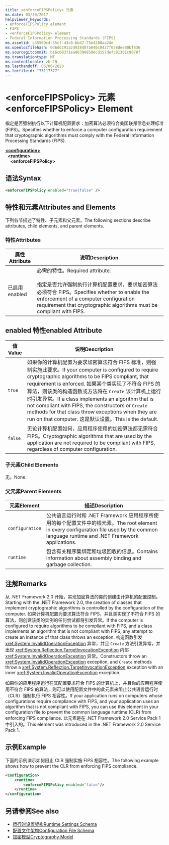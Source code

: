 ```yaml
---
title: <enforceFIPSPolicy> 元素
ms.date: 03/30/2017
helpviewer_keywords:
- enforceFIPSPolicy element
- FIPS
- <enforceFIPSPolicy> element
- Federal Information Processing Standards (FIPS)
ms.assetid: c35509c4-35cf-43c0-bb47-75e4208aa24e
ms.openlocfilehash: 0d6dd291a24928487a040c0427f058dee80bf836
ms.sourcegitcommit: b16c00371ea06398859ecd157defc81301c9070f
ms.translationtype: MT
ms.contentlocale: zh-CN
ms.lasthandoff: 06/06/2020
ms.locfileid: "73117377"
---
```

# <a name="enforcefipspolicy-element"></a><span data-ttu-id="d9033-102">\<enforceFIPSPolicy> 元素</span><span class="sxs-lookup"><span data-stu-id="d9033-102">\<enforceFIPSPolicy> Element</span></span>
<span data-ttu-id="d9033-103">指定是否强制执行以下计算机配置要求：加密算法必须符合美国联邦信息处理标准 (FIPS)。</span><span class="sxs-lookup"><span data-stu-id="d9033-103">Specifies whether to enforce a computer configuration requirement that cryptographic algorithms must comply with the Federal Information Processing Standards (FIPS).</span></span>  
  
[**\<configuration>**](../configuration-element.md)\
&nbsp;&nbsp;[**\<runtime>**](runtime-element.md)\
&nbsp;&nbsp;&nbsp;&nbsp;**\<enforceFIPSPolicy>**  
  
## <a name="syntax"></a><span data-ttu-id="d9033-104">语法</span><span class="sxs-lookup"><span data-stu-id="d9033-104">Syntax</span></span>  
  
```xml  
<enforceFIPSPolicy enabled="true|false" />  
```  
  
## <a name="attributes-and-elements"></a><span data-ttu-id="d9033-105">特性和元素</span><span class="sxs-lookup"><span data-stu-id="d9033-105">Attributes and Elements</span></span>  
 <span data-ttu-id="d9033-106">下列各节描述了特性、子元素和父元素。</span><span class="sxs-lookup"><span data-stu-id="d9033-106">The following sections describe attributes, child elements, and parent elements.</span></span>  
  
### <a name="attributes"></a><span data-ttu-id="d9033-107">特性</span><span class="sxs-lookup"><span data-stu-id="d9033-107">Attributes</span></span>  
  
|<span data-ttu-id="d9033-108">属性</span><span class="sxs-lookup"><span data-stu-id="d9033-108">Attribute</span></span>|<span data-ttu-id="d9033-109">说明</span><span class="sxs-lookup"><span data-stu-id="d9033-109">Description</span></span>|  
|---------------|-----------------|  
|<span data-ttu-id="d9033-110">已启用</span><span class="sxs-lookup"><span data-stu-id="d9033-110">enabled</span></span>|<span data-ttu-id="d9033-111">必需的特性。</span><span class="sxs-lookup"><span data-stu-id="d9033-111">Required attribute.</span></span><br /><br /> <span data-ttu-id="d9033-112">指定是否允许强制执行计算机配置要求，要求加密算法必须符合 FIPS。</span><span class="sxs-lookup"><span data-stu-id="d9033-112">Specifies whether to enable the enforcement of a computer configuration requirement that cryptographic algorithms must be compliant with FIPS.</span></span>|  
  
## <a name="enabled-attribute"></a><span data-ttu-id="d9033-113">enabled 特性</span><span class="sxs-lookup"><span data-stu-id="d9033-113">enabled Attribute</span></span>  
  
|<span data-ttu-id="d9033-114">值</span><span class="sxs-lookup"><span data-stu-id="d9033-114">Value</span></span>|<span data-ttu-id="d9033-115">说明</span><span class="sxs-lookup"><span data-stu-id="d9033-115">Description</span></span>|  
|-----------|-----------------|  
|`true`|<span data-ttu-id="d9033-116">如果你的计算机配置为要求加密算法符合 FIPS 标准，则强制实施此要求。</span><span class="sxs-lookup"><span data-stu-id="d9033-116">If your computer is configured to require cryptographic algorithms to be FIPS compliant, that requirement is enforced.</span></span> <span data-ttu-id="d9033-117">如果某个类实现了不符合 FIPS 的算法，则该类的构造函数或方法将在 `Create` 该计算机上运行时引发异常。</span><span class="sxs-lookup"><span data-stu-id="d9033-117">If a class implements an algorithm that is not compliant with FIPS, the constructors or `Create` methods for that class throw exceptions when they are run on that computer.</span></span> <span data-ttu-id="d9033-118">这是默认设置。</span><span class="sxs-lookup"><span data-stu-id="d9033-118">This is the default.</span></span>|  
|`false`|<span data-ttu-id="d9033-119">无论计算机配置如何，应用程序使用的加密算法都无需符合 FIPS。</span><span class="sxs-lookup"><span data-stu-id="d9033-119">Cryptographic algorithms that are used by the application are not required to be compliant with FIPS, regardless of computer configuration.</span></span>|  
  
### <a name="child-elements"></a><span data-ttu-id="d9033-120">子元素</span><span class="sxs-lookup"><span data-stu-id="d9033-120">Child Elements</span></span>  
 <span data-ttu-id="d9033-121">无。</span><span class="sxs-lookup"><span data-stu-id="d9033-121">None.</span></span>  
  
### <a name="parent-elements"></a><span data-ttu-id="d9033-122">父元素</span><span class="sxs-lookup"><span data-stu-id="d9033-122">Parent Elements</span></span>  
  
|<span data-ttu-id="d9033-123">元素</span><span class="sxs-lookup"><span data-stu-id="d9033-123">Element</span></span>|<span data-ttu-id="d9033-124">描述</span><span class="sxs-lookup"><span data-stu-id="d9033-124">Description</span></span>|  
|-------------|-----------------|  
|`configuration`|<span data-ttu-id="d9033-125">公共语言运行时和 .NET Framework 应用程序所使用的每个配置文件中的根元素。</span><span class="sxs-lookup"><span data-stu-id="d9033-125">The root element in every configuration file used by the common language runtime and .NET Framework applications.</span></span>|  
|`runtime`|<span data-ttu-id="d9033-126">包含有关程序集绑定和垃圾回收的信息。</span><span class="sxs-lookup"><span data-stu-id="d9033-126">Contains information about assembly binding and garbage collection.</span></span>|  
  
## <a name="remarks"></a><span data-ttu-id="d9033-127">注解</span><span class="sxs-lookup"><span data-stu-id="d9033-127">Remarks</span></span>  
 <span data-ttu-id="d9033-128">从 .NET Framework 2.0 开始，实现加密算法的类的创建由计算机的配置控制。</span><span class="sxs-lookup"><span data-stu-id="d9033-128">Starting with the .NET Framework 2.0, the creation of classes that implement cryptographic algorithms is controlled by the configuration of the computer.</span></span> <span data-ttu-id="d9033-129">如果计算机配置为要求算法符合 FIPS，并且类实现了不符合 FIPS 的算法，则创建该类的实例的任何尝试都将引发异常。</span><span class="sxs-lookup"><span data-stu-id="d9033-129">If the computer is configured to require algorithms to be compliant with FIPS, and a class implements an algorithm that is not compliant with FIPS, any attempt to create an instance of that class throws an exception.</span></span> <span data-ttu-id="d9033-130">构造函数引发 <xref:System.InvalidOperationException> 异常，并且 `Create` 方法引发异常，并出现 <xref:System.Reflection.TargetInvocationException> 内部 <xref:System.InvalidOperationException> 异常。</span><span class="sxs-lookup"><span data-stu-id="d9033-130">Constructors throw an <xref:System.InvalidOperationException> exception, and `Create` methods throw a <xref:System.Reflection.TargetInvocationException> exception with an inner <xref:System.InvalidOperationException> exception.</span></span>  
  
 <span data-ttu-id="d9033-131">如果你的应用程序运行在其配置要求符合 FIPS 的计算机上，并且你的应用程序使用不符合 FIPS 的算法，则可以使用配置文件中的此元素来阻止公共语言运行时（CLR）强制执行 FIPS 相容性。</span><span class="sxs-lookup"><span data-stu-id="d9033-131">If your application runs on computers whose configurations require compliance with FIPS, and your application uses an algorithm that is not compliant with FIPS, you can use this element in your configuration file to prevent the common language runtime (CLR) from enforcing FIPS compliance.</span></span> <span data-ttu-id="d9033-132">此元素是在 .NET Framework 2.0 Service Pack 1 中引入的。</span><span class="sxs-lookup"><span data-stu-id="d9033-132">This element was introduced in the .NET Framework 2.0 Service Pack 1.</span></span>  
  
## <a name="example"></a><span data-ttu-id="d9033-133">示例</span><span class="sxs-lookup"><span data-stu-id="d9033-133">Example</span></span>  
 <span data-ttu-id="d9033-134">下面的示例演示如何阻止 CLR 强制实施 FIPS 相容性。</span><span class="sxs-lookup"><span data-stu-id="d9033-134">The following example shows how to prevent the CLR from enforcing FIPS compliance.</span></span>  
  
```xml  
<configuration>  
    <runtime>  
        <enforceFIPSPolicy enabled="false"/>  
    </runtime>  
</configuration>  
```  
  
## <a name="see-also"></a><span data-ttu-id="d9033-135">另请参阅</span><span class="sxs-lookup"><span data-stu-id="d9033-135">See also</span></span>

- [<span data-ttu-id="d9033-136">运行时设置架构</span><span class="sxs-lookup"><span data-stu-id="d9033-136">Runtime Settings Schema</span></span>](index.md)
- [<span data-ttu-id="d9033-137">配置文件架构</span><span class="sxs-lookup"><span data-stu-id="d9033-137">Configuration File Schema</span></span>](../index.md)
- [<span data-ttu-id="d9033-138">加密模型</span><span class="sxs-lookup"><span data-stu-id="d9033-138">Cryptography Model</span></span>](../../../../standard/security/cryptography-model.md)
